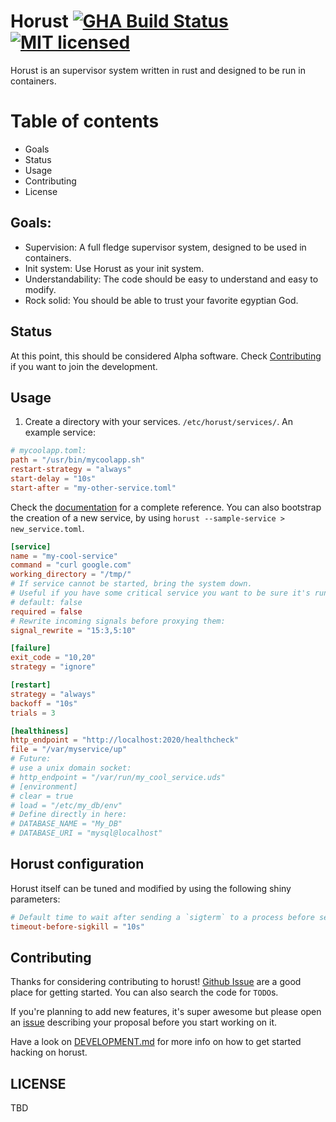 # Horust [![GHA Build Status](https://github.com/FedericoPonzi/horust/workflows/CI/badge.svg)](https://github.com/FedericoPonzi/horust/actions?query=workflow%3ACI) [![MIT licensed](https://img.shields.io/badge/license-MIT-blue.svg)](./LICENSE)

Horust is an supervisor system written in rust and designed to be run in containers. 

# Table of contents
* Goals
* Status
* Usage
* Contributing
* License

## Goals:
* Supervision: A full fledge supervisor system, designed to be used in containers.
* Init system: Use Horust as your init system.
* Understandability: The code should be easy to understand and easy to modify.
* Rock solid: You should be able to trust your favorite egyptian God.

## Status
At this point, this should be considered Alpha software. 
Check [Contributing](CONTRIBUTING.md) if you want to join the development.

## Usage
1. Create a directory with your services. `/etc/horust/services/`.
An example service:
```toml
# mycoolapp.toml:
path = "/usr/bin/mycoolapp.sh"
restart-strategy = "always"
start-delay = "10s"
start-after = "my-other-service.toml"
``` 

Check the [documentation](https://github.com/FedericoPonzi/Horust/blob/master/DOCUMENTATION.md) for a complete reference.
You can also bootstrap the creation of a new service, by using `horust --sample-service > new_service.toml`.

```toml
[service]
name = "my-cool-service"
command = "curl google.com"
working_directory = "/tmp/"
# If service cannot be started, bring the system down.
# Useful if you have some critical service you want to be sure it's running.
# default: false
required = false
# Rewrite incoming signals before proxying them:
signal_rewrite = "15:3,5:10"

[failure]
exit_code = "10,20"
strategy = "ignore"

[restart]
strategy = "always"
backoff = "10s"
trials = 3

[healthiness]
http_endpoint = "http://localhost:2020/healthcheck"
file = "/var/myservice/up"
# Future:
# use a unix domain socket:
# http_endpoint = "/var/run/my_cool_service.uds"
# [environment]
# clear = true
# load = "/etc/my_db/env"
# Define directly in here:
# DATABASE_NAME = "My_DB"
# DATABASE_URI = "mysql@localhost"
```

## Horust configuration
Horust itself can be tuned and modified by using the following shiny parameters:
```toml
# Default time to wait after sending a `sigterm` to a process before sending a SIGKILL.
timeout-before-sigkill = "10s"
```

## Contributing
Thanks for considering contributing to horust! 
[Github Issue](https://github.com/FedericoPonzi/horust/issues) are a good place for getting started. 
You can also search the code for `TODO`s.

If you're planning to add new features, it's super awesome but please open an [issue](https://github.com/FedericoPonzi/Horust/issues/new) describing your proposal before you start working on it.

Have a look on [DEVELOPMENT.md](https://github.com/FedericoPonzi/Horust/blob/master/DEVELOPMENT.md) for more info on how to get started hacking on horust.

## LICENSE
TBD

